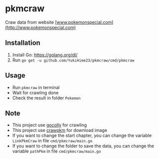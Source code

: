 # pkmcraw
Craw data from website [www.pokemonspecial.com](http://www.pokemonspecial.com)

## Installation

1. Install Go: https://golang.org/dl/
2. Run `go get -u github.com/YukiHime23/pkmcraw/cmd/pkmcraw`

## Usage

- Run `pkmcraw` in terminal
- Wait for crawling done
- Check the result in folder `Pokemon`

## Note

- This project use [gocolly](https://github.com/gocolly/colly) for crawling
- This project use [crawpkm](https://github.com/YukiHime23/crawpkm) for download image
- If you want to change the start chapter, you can change the variable `LinkPkmCraw` in file `cmd/pkmcraw/main.go`
- If you want to change the folder to save the data, you can change the variable `pathPkm` in file `cmd/pkmcraw/main.go`
